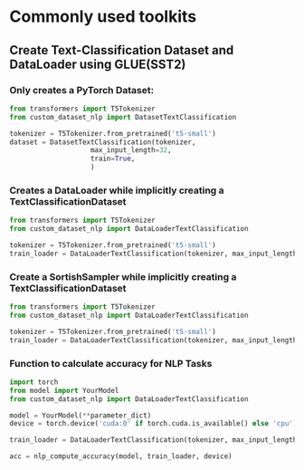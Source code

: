 # Commonly used toolkits

## Create Text-Classification Dataset and DataLoader using GLUE(SST2)

### Only creates a PyTorch Dataset:

```python
from transformers import T5Tokenizer
from custom_dataset_nlp import DatasetTextClassification

tokenizer = T5Tokenizer.from_pretrained('t5-small')
dataset = DatasetTextClassification(tokenizer,
				    max_input_length=32,
				    train=True,
				    )

```

### Creates a DataLoader while implicitly creating a TextClassificationDataset

```python
from transformers import T5Tokenizer
from custom_dataset_nlp import DataLoaderTextClassification

tokenizer = T5Tokenizer.from_pretrained('t5-small')
train_loader = DataLoaderTextClassification(tokenizer, max_input_length=64, train=True).return_dataloader(batch_size=32, shuffle=True)
```

### Create a SortishSampler while implicitly creating a TextClassificationDataset

```python
from transformers import T5Tokenizer
from custom_dataset_nlp import DataLoaderTextClassification

tokenizer = T5Tokenizer.from_pretrained('t5-small') 
train_loader = DataLoaderTextClassification(tokenizer, max_input_length=64, train=True).return_dataloader(batch_size=32, sortish_sampler=True)
```

### Function to calculate accuracy for NLP Tasks

```python
import torch
from model import YourModel
from custom_dataset_nlp import DataLoaderTextClassification

model = YourModel(**parameter_dict)
device = torch.device('cuda:0' if torch.cuda.is_available() else 'cpu')

train_loader = DataLoaderTextClassification(tokenizer, max_input_length=64, train=True).return_dataloader(batch_size=32, sortish_sampler=True)

acc = nlp_compute_accuracy(model, train_loader, device)
```
